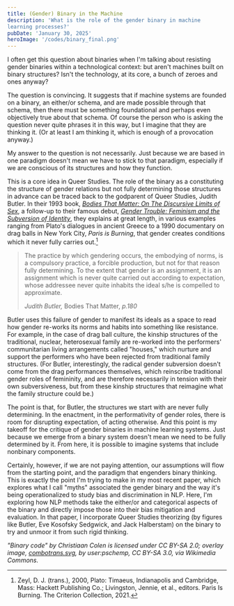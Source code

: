 ```yaml
---
title: (Gender) Binary in the Machine
description: 'What is the role of the gender binary in machine
learning processes?'
pubDate: 'January 30, 2025'
heroImage: '/codes/binary_final.png'
---
```

I often get this question about binaries when I'm talking about
resisting gender binaries within a technological context: but aren't
machines built on binary structures? Isn't the technology, at its
core, a bunch of zeroes and ones anyway?

The question is convincing. It suggests that if machine systems are
founded on a binary, an either/or schema, and are made possible
through that schema, then there must be something foundational and
perhaps even objectively true about that schema. Of course the person
who is asking the question never quite phrases it in this way, but I
imagine that they are thinking it. (Or at least I am thinking it,
which is enough of a provocation anyway.)

My answer to the question is not necessarily. Just because we are
based in one paradigm doesn't mean we have to stick to that paradigm,
especially if we are conscious of its structures and how they
function.

This is a core idea in Queer Studies. The role of the binary as a
constituting the structure of gender relations but not fully
determining those structures in advance can be traced back to the
godparent of Queer Studies, Judith Butler. In their 1993 book,
[*Bodies That Matter: On The Discursive Limits of
Sex*](https://www.routledge.com/Bodies-That-Matter-On-the-Discursive-Limits-of-Sex/Butler/p/book/9780415610155?srsltid=AfmBOoqqbi5XxcCaXWd2Gz5LfM8gjDVAyXlGdUaa1T0ifBClrUHs6ASI),
a follow-up to their famous debut, [*Gender Trouble: Feminism and the
Subversion of
Identity*](https://www.routledge.com/Gender-Trouble-Feminism-and-the-Subversion-of-Identity/Butler/p/book/9780415389556?srsltid=AfmBOorBazBfB5F7U8bMqBJfhB71K0-iA7pNCdJninKbXOPi2-5dRXEL),
they explains at great length, in various examples ranging from
Plato's dialogues in ancient Greece to a 1990 documentary on drag
balls in New York City, *Paris is Burning*, that gender creates
conditions which it never fully carries out.[^1]

> The practice by which gendering occurs, the embodying of norms, is a
compulsory practice, a forcible production, but not for that reason
fully determining. To the extent that gender is an assignment, it is
an assignment which is never quite carried out according to
expectation, whose addressee never quite inhabits the ideal s/he is
compelled to approximate.
>
> *Judith Butler,* Bodies That Matter, *p.180*

Butler uses this failure of gender to manifest its ideals as a space
to read how gender re-works its norms and habits into something like
resistance. For example, in the case of drag ball culture, the kinship
structures of the traditional, nuclear, heterosexual family are
re-worked into the performers' communitarian living arrangements
called "houses," which nurture and support the performers who have
been rejected from traditional family structures. (For Butler,
interestingly, the radical gender subversion doesn't come from the
drag performances themselves, which reinscribe traditional gender
roles of femininity, and are therefore necessarily in tension with
their own subversiveness, but from these kinship structures that
reimagine what the family structure could be.)

The point is that, for Butler, the structures we start with are never
fully determining. In the enactment, in the performativity of gender
roles, there is room for disrupting expectation, of acting otherwise.
And this point is my takeoff for the critique of gender binaries in
machine learning systems. Just because we emerge from a binary system
doesn't mean we need to be fully determined by it. From here, it is
possible to imagine systems that include nonbinary components.

Certainly, however, if we are not paying attention, our assumptions
will flow from the starting point, and the paradigm that engenders
binary thinking. This is exactly the point I'm trying to make in my
most recent paper, which explores what I call "myths" associated the
gender binary and the way it's being operationalized to study bias and
discrimination in NLP. Here, I'm exploring how NLP methods take the
either/or and categorical aspects of the binary and directly impose
those into their bias mitigation and evaluation. In that paper, I
incorporate Queer Studies theorizing (by figures like Butler, Eve
Kosofsky Sedgwick, and Jack Halberstam) on the binary to try and
unmoor it from such rigid thinking.

*"Binary code" by Christiaan Colen is licensed under CC BY-SA 2.0;
overlay image,
[combotrans.svg](http://creativecommons.org/licenses/by-sa/3.0/), by
user:pschemp, CC BY-SA 3.0, via Wikimedia Commons.*

[^1]: Zeyl, D. J. (trans.), 2000, Plato: Timaeus, Indianapolis and
Cambridge, Mass: Hackett Publishing Co.; Livingston, Jennie, et al.,
editors. Paris Is Burning. The Criterion Collection, 2021.


